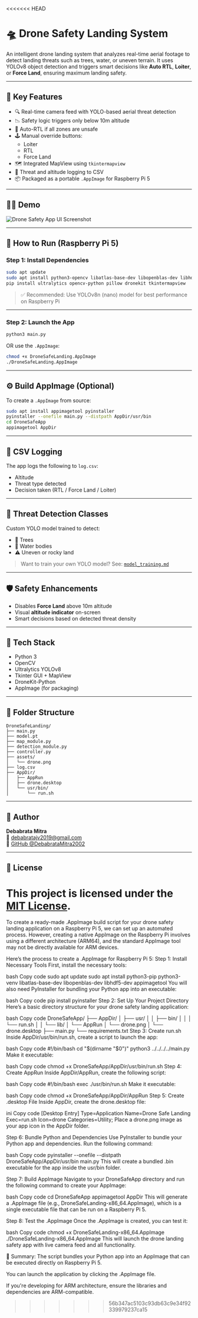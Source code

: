 <<<<<<< HEAD
# 🛸 Drone Safety Landing System

An intelligent drone landing system that analyzes real-time aerial footage to detect landing threats such as trees, water, or uneven terrain. It uses YOLOv8 object detection and triggers smart decisions like **Auto RTL**, **Loiter**, or **Force Land**, ensuring maximum landing safety.

---

## 📸 Key Features

- 🔍 Real-time camera feed with YOLO-based aerial threat detection
- 📉 Safety logic triggers only below 10m altitude
- 🧠 Auto-RTL if all zones are unsafe
- 🕹️ Manual override buttons:
  - Loiter
  - RTL
  - Force Land
- 🗺️ Integrated MapView using `tkintermapview`
- 📁 Threat and altitude logging to CSV
- 📦 Packaged as a portable `.AppImage` for Raspberry Pi 5

---

## 🧑‍💻 Demo

![Drone Safety App UI Screenshot](screenshot.png)

---

## 🚀 How to Run (Raspberry Pi 5)

### Step 1: Install Dependencies

```bash
sudo apt update
sudo apt install python3-opencv libatlas-base-dev libopenblas-dev libhdf5-dev
pip install ultralytics opencv-python pillow dronekit tkintermapview
```

> ✅ Recommended: Use YOLOv8n (nano) model for best performance on Raspberry Pi

---

### Step 2: Launch the App

```bash
python3 main.py
```

OR use the `.AppImage`:

```bash
chmod +x DroneSafeLanding.AppImage
./DroneSafeLanding.AppImage
```

---

## ⚙️ Build AppImage (Optional)

To create a `.AppImage` from source:

```bash
sudo apt install appimagetool pyinstaller
pyinstaller --onefile main.py --distpath AppDir/usr/bin
cd DroneSafeApp
appimagetool AppDir
```

---

## 🧾 CSV Logging

The app logs the following to `log.csv`:
- Altitude
- Threat type detected
- Decision taken (RTL / Force Land / Loiter)

---

## 🧠 Threat Detection Classes

Custom YOLO model trained to detect:
- 🌳 Trees
- 🌊 Water bodies
- ⚠️ Uneven or rocky land

> Want to train your own YOLO model? See: [`model_training.md`](model_training.md)

---

## 🛡️ Safety Enhancements

- Disables **Force Land** above 10m altitude
- Visual **altitude indicator** on-screen
- Smart decisions based on detected threat density

---

## 🧱 Tech Stack

- Python 3
- OpenCV
- Ultralytics YOLOv8
- Tkinter GUI + MapView
- DroneKit-Python
- AppImage (for packaging)

---

## 📂 Folder Structure

```
DroneSafeLanding/
├── main.py
├── model.pt
├── map_module.py
├── detection_module.py
├── controller.py
├── assets/
│   └── drone.png
├── log.csv
├── AppDir/
│   ├── AppRun
│   ├── drone.desktop
│   └── usr/bin/
│       └── run.sh
```

---

## 🙋 Author

**Debabrata Mitra**  
📧 debabratajv2019@gmail.com  
🔗 [GitHub @DebabrataMitra2002](https://github.com/DebabrataMitra2002)

---

## 📄 License

This project is licensed under the [MIT License](LICENSE).
=======
To create a ready-made .AppImage build script for your drone safety landing application on a Raspberry Pi 5, we can set up an automated process. However, creating a native AppImage on the Raspberry Pi involves using a different architecture (ARM64), and the standard AppImage tool may not be directly available for ARM devices.

Here’s the process to create a .AppImage for Raspberry Pi 5:
Step 1: Install Necessary Tools
First, install the necessary tools:

bash
Copy code
sudo apt update
sudo apt install python3-pip python3-venv libatlas-base-dev libopenblas-dev libhdf5-dev appimagetool
You will also need PyInstaller for bundling your Python app into an executable:

bash
Copy code
pip install pyinstaller
Step 2: Set Up Your Project Directory
Here’s a basic directory structure for your drone safety landing application:

bash
Copy code
DroneSafeApp/
├── AppDir/
│   ├── usr/
│   │   ├── bin/
│   │   │   └── run.sh
│   │   └── lib/
│   └── AppRun
│   └── drone.png
│   └── drone.desktop
├── main.py
└── requirements.txt
Step 3: Create run.sh
Inside AppDir/usr/bin/run.sh, create a script to launch the app:

bash
Copy code
#!/bin/bash
cd "$(dirname "$0")"
python3 ../../../../main.py
Make it executable:

bash
Copy code
chmod +x DroneSafeApp/AppDir/usr/bin/run.sh
Step 4: Create AppRun
Inside AppDir/AppRun, create the following script:

bash
Copy code
#!/bin/bash
exec ./usr/bin/run.sh
Make it executable:

bash
Copy code
chmod +x DroneSafeApp/AppDir/AppRun
Step 5: Create .desktop File
Inside AppDir, create the drone.desktop file:

ini
Copy code
[Desktop Entry]
Type=Application
Name=Drone Safe Landing
Exec=run.sh
Icon=drone
Categories=Utility;
Place a drone.png image as your app icon in the AppDir folder.

Step 6: Bundle Python and Dependencies
Use PyInstaller to bundle your Python app and dependencies. Run the following command:

bash
Copy code
pyinstaller --onefile --distpath DroneSafeApp/AppDir/usr/bin main.py
This will create a bundled .bin executable for the app inside the usr/bin folder.

Step 7: Build AppImage
Navigate to your DroneSafeApp directory and run the following command to create your AppImage:

bash
Copy code
cd DroneSafeApp
appimagetool AppDir
This will generate a .AppImage file (e.g., DroneSafeLanding-x86_64.AppImage), which is a single executable file that can be run on a Raspberry Pi 5.

Step 8: Test the .AppImage
Once the .AppImage is created, you can test it:

bash
Copy code
chmod +x DroneSafeLanding-x86_64.AppImage
./DroneSafeLanding-x86_64.AppImage
This will launch the drone landing safety app with live camera feed and all functionality.

🌟 Summary:
The script bundles your Python app into an AppImage that can be executed directly on Raspberry Pi 5.

You can launch the application by clicking the .AppImage file.

If you're developing for ARM architecture, ensure the libraries and dependencies are ARM-compatible.
>>>>>>> 56b347ac5103c93db63c9e34f92339979237ca15
